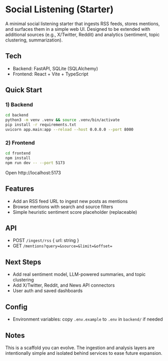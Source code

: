 # Social Listening (Starter)

A minimal social listening starter that ingests RSS feeds, stores mentions, and surfaces them in a simple web UI. Designed to be extended with additional sources (e.g., X/Twitter, Reddit) and analytics (sentiment, topic clustering, summarization).

## Tech
- Backend: FastAPI, SQLite (SQLAlchemy)
- Frontend: React + Vite + TypeScript

## Quick Start

### 1) Backend
```bash
cd backend
python3 -m venv .venv && source .venv/bin/activate
pip install -r requirements.txt
uvicorn app.main:app --reload --host 0.0.0.0 --port 8000
```

### 2) Frontend
```bash
cd frontend
npm install
npm run dev -- --port 5173
```

Open http://localhost:5173

## Features
- Add an RSS feed URL to ingest new posts as mentions
- Browse mentions with search and source filters
- Simple heuristic sentiment score placeholder (replaceable)

## API
- POST `/ingest/rss` { url: string }
- GET `/mentions?query=&source=&limit=&offset=`

## Next Steps
- Add real sentiment model, LLM-powered summaries, and topic clustering
- Add X/Twitter, Reddit, and News API connectors
- User auth and saved dashboards

## Config
- Environment variables: copy `.env.example` to `.env` in `backend/` if needed

## Notes
This is a scaffold you can evolve. The ingestion and analysis layers are intentionally simple and isolated behind services to ease future expansion.
